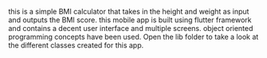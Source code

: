this is a simple BMI calculator that takes in the height and weight as input and outputs the BMI score.
this mobile app is built using flutter framework and contains a decent user interface and multiple screens.
object oriented programming concepts have been used.
Open the lib folder to take a look at the different classes created for this app.
